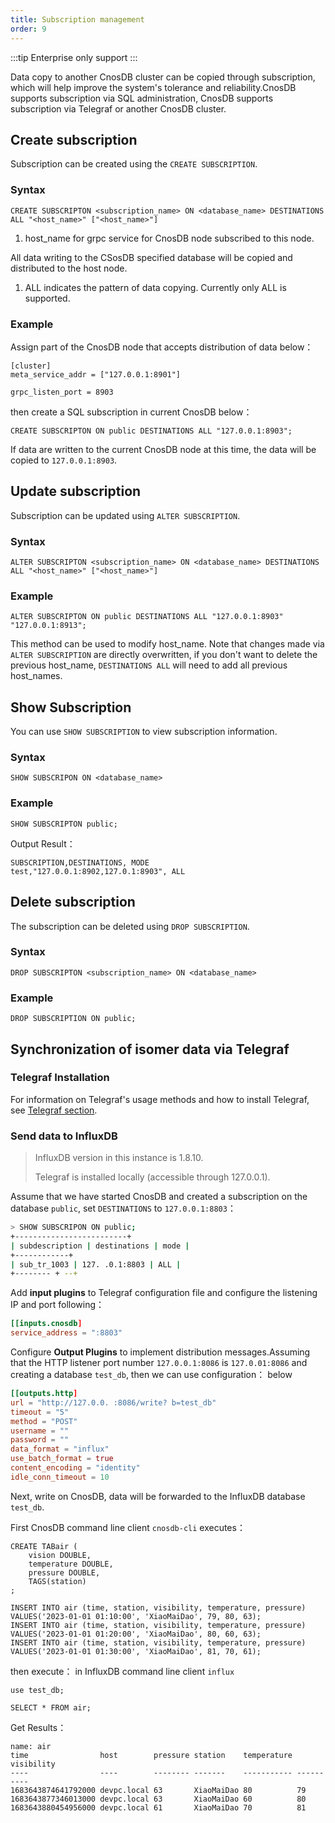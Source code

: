 ```yaml
---
title: Subscription management
order: 9
---
```


:::tip
Enterprise only support
:::

Data copy to another CnosDB cluster can be copied through subscription, which will help improve the system's tolerance and reliability.CnosDB supports subscription via SQL administration, CnosDB supports subscription via Telegraf or another CnosDB cluster.

## Create subscription

Subscription can be created using the `CREATE SUBSCRIPTION`.

### Syntax

```
CREATE SUBSCRIPTON <subscription_name> ON <database_name> DESTINATIONS ALL "<host_name>" ["<host_name>"]
```

1. host_name for grpc service for CnosDB node subscribed to this node.

All data writing to the CSosDB specified database will be copied and distributed to the host node.

1. ALL indicates the pattern of data copying. Currently only ALL is supported.

### Example

Assign part of the CnosDB node that accepts distribution of data below：

```
[cluster]
meta_service_addr = ["127.0.0.1:8901"]

grpc_listen_port = 8903
```

then create a SQL subscription in current CnosDB below：

```
CREATE SUBSCRIPTON ON public DESTINATIONS ALL "127.0.0.1:8903";
```

If data are written to the current CnosDB node at this time, the data will be copied to `127.0.0.1:8903`.

## Update subscription

Subscription can be updated using `ALTER SUBSCRIPTION`.

### Syntax

```
ALTER SUBSCRIPTON <subscription_name> ON <database_name> DESTINATIONS ALL "<host_name>" ["<host_name>"]
```

### Example

```
ALTER SUBSCRIPTON ON public DESTINATIONS ALL "127.0.0.1:8903" "127.0.0.1:8913";
```

This method can be used to modify host_name. Note that changes made via `ALTER SUBSCRIPTION` are directly overwritten, if you don't want to delete the previous host_name, `DESTINATIONS ALL` will need to add all previous host_names.

## Show Subscription

You can use `SHOW SUBSCRIPTION` to view subscription information.

### Syntax

```
SHOW SUBSCRIPON ON <database_name>
```

### Example

```
SHOW SUBSCRIPTON public;
```

Output Result：

```
SUBSCRIPTION,DESTINATIONS, MODE
test,"127.0.0.1:8902,127.0.1:8903", ALL
```

## Delete subscription

The subscription can be deleted using `DROP SUBSCRIPTION`.

### Syntax

```
DROP SUBSCRIPTON <subscription_name> ON <database_name>
```

### Example

```
DROP SUBSCRIPTION ON public;
```

## Synchronization of isomer data via Telegraf

### Telegraf Installation

For information on Telegraf's usage methods and how to install Telegraf, see [Telegraf section](/eco-integration/telegraf#cnos-telegraf).

### Send data to InfluxDB

> InfluxDB version in this instance is 1.8.10.
>
> Telegraf is installed locally (accessible through 127.0.0.1).

Assume that we have started CnosDB and created a subscription on the database `public`, set `DESTINATIONS` to `127.0.0.1:8803`：

```sh
> SHOW SUBSCRIPON ON public;
+-------------------------+
| subdescription | destinations | mode |
+------------+
| sub_tr_1003 | 127. .0.1:8803 | ALL |
+-------- + --+
```

Add **input plugins** to Telegraf configuration file and configure the listening IP and port following：

```toml
[[inputs.cnosdb]
service_address = ":8803"
```

Configure **Output Plugins** to implement distribution messages.Assuming that the HTTP listener port number `127.0.0.1:8086` is `127.0.01:8086` and creating a database `test_db`, then we can use configuration： below

```toml
[[outputs.http]
url = "http://127.0.0. :8086/write? b=test_db"
timeout = "5"
method = "POST"
username = ""
password = ""
data_format = "influx"
use_batch_format = true
content_encoding = "identity"
idle_conn_timeout = 10
```

Next, write on CnosDB, data will be forwarded to the InfluxDB database `test_db`.

First CnosDB command line client `cnosdb-cli` executes：

```
CREATE TABair (
    vision DOUBLE,
    temperature DOUBLE,
    pressure DOUBLE,
    TAGS(station)
;

INSERT INTO air (time, station, visibility, temperature, pressure) VALUES('2023-01-01 01:10:00', 'XiaoMaiDao', 79, 80, 63);
INSERT INTO air (time, station, visibility, temperature, pressure) VALUES('2023-01-01 01:20:00', 'XiaoMaiDao', 80, 60, 63);
INSERT INTO air (time, station, visibility, temperature, pressure) VALUES('2023-01-01 01:30:00', 'XiaoMaiDao', 81, 70, 61);
```

then execute： in InfluxDB command line client `influx`

```
use test_db;

SELECT * FROM air;
```

Get Results：

```
name: air
time                host        pressure station    temperature visibility
----                ----        -------- -------    ----------- ----------
1683643874641792000 devpc.local 63       XiaoMaiDao 80          79
1683643877346013000 devpc.local 63       XiaoMaiDao 60          80
1683643880454956000 devpc.local 61       XiaoMaiDao 70          81
```
